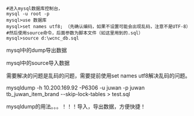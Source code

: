 ```
#进入mysql数据库控制台，
mysql -u root -p 
mysql>use 数据库
mysql>set names utf8; （先确认编码，如果不设置可能会出现乱码，注意不是UTF-8） 
#然后使用source命令，后面参数为脚本文件（如这里用到的.sql）
mysql>source d:\wcnc_db.sql
```

mysql中的dump导出数据

mysql中的source导入数据

需要解决的问题是乱码的问题，需要提前使用set names utf8解决乱码的问题。

 mysqldump -h 10.200.169.92 -P6306 -u juwan -p juwan tb_juwan_item_brand --skip-lock-tables >   test.sql

mysqldump的用法。。。！！！导入，导出数据，方便快捷！